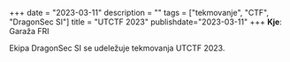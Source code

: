 +++
date = "2023-03-11"
description = ""
tags = ["tekmovanje", "CTF", "DragonSec SI"]
title = "UTCTF 2023"
publishdate="2023-03-11"
+++
**Kje**: Garaža FRI

Ekipa DragonSec SI se udeležuje tekmovanja UTCTF 2023.

<!--more-->